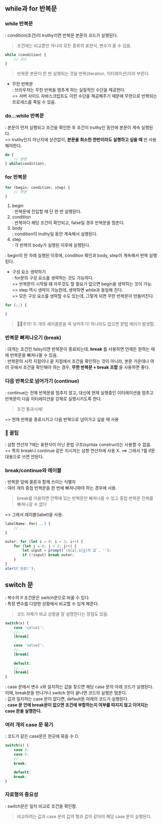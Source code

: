 ## while과 for 반복문
### while 반복문
: condition(조건)이 truthy이면 반복문 본문의 코드가 실행된다.
> 조건에는 비교뿐만 아니라 모든 종류의 표현식, 변수가 올 수 있음.
``` js
while (condition) {
    // 코드
}
```
> 반복문 본문이 한 번 실행되는 것을 반복(iteration, 이터레이션)이라 부른다.
- 무한 반복문\
: 브라우저는 무한 반복을 멈추게 하는 실질적인 수단을 제공한다.\
=> 서버 사이드 자바스크립트도 이런 수단을 제공해주기 때문에 무한으로 반복되는 프로세스를 죽일 수 있음.

### do...while 반복문
: 본문이 먼저 실행되고 조건을 확인한 후 조건이 truthy인 동안에 본문이 계속 실행된다.\
=> truthy인지 아닌지에 상관없이, __본문을 최소한 한번이라도 실행하고 싶을 때__ 만 사용해야한다.
``` js
do {
    // 본문
} while(condition);
```

### for 반복문
``` js
for (begin; condition; step) {
    // 본문
}
```
1. begin\
: 반복문에 진입할 때 단 한 번 실행된다.
2. condition\
: 반복마다 해당 조건이 확인되고, false일 경우 반복문을 멈춘다.
3. body\
: condition이 truthy일 동안 계속해서 실행된다.
4. step\
: 각 반복의 body가 실행된 이후에 실행된다.

: begin이 한 차례 실행된 이후에, condition 확인과 body, step이 계속해서 반복 실행된다.
- 구성 요소 생략하기\
: for문의 구성 요소를 생략하는 것도 가능하다.\
=> 반복문이 시작될 떄 아무것도 할 필요가 없으면 begin을 생략하는 것이 가능.\
=> step 역시 생략이 가능한데, 생략하면 while과 동일해 진다.\
=> 모든 구성 요소를 생략할 수도 있는데, 그렇게 되면 무한 반복문이 만들어진다.
``` js
for (;;) {

}
```
> 👩‍🏫주의! 두 개의 세미콜론을 꼭 넣어주기! 하나라도 없으면 문법 에러가 발생함.

### 반복문 빠져나오기 (break)
: 대개는 조건인 falsy이면 반복문이 종료되는데, __break__ 를 사용하면 언제든 원하는 때에 반복문을 빠져나올 수 있음.\
: 반복문의 시작 지점이나 끝 지점에서 조건을 확인하는 것이 아니라, 본문 가운데나 여러 곳에서 조건을 확인해야 하는 경우, __무한 반복문 + break 조합__ 을 사용하면 좋다.

### 다음 반복으로 넘어가기 (continue)
: continue는 전체 반복문을 멈추지 않고, 대신에 현재 실행중인 이터레이션을 멈추고 반복문이 다음 이터레이션을 강제로 실행시키도록 한다.
> 조건 통과시에!

=> 현재 반복을 종료시키고 다음 반복으로 넘어가고 싶을 때 사용

### 🍯 꿀팁
: 삼항 연산자 ?에는 표현식이 아닌 문법 구조(syntax construct)는 사용할 수 없음.\
=> 특히 break나 continue 같은 지시자는 삼항 연산자에 사용 X.
==> 그래서 ?를 if문 대용으로 쓰면 안된다.

### break/continue와 레이블
: 반복문 앞에 콜론과 함께 쓰이는 식별자\
: 여러 개의 중첩 반복문을 한 번에 빠져나와야 하는 경우에 사용.
> break를 이용하면 안쪽에 있는 반복문만 빠져나올 수 있고 중첩 반복문 전체를 빠져나갈 수 없다

=> 그래서 레이블(label)을 사용.
``` js
labelName: for(...) {
    // ...
}
```
``` js
outer: for (let i = 0; i < 3; i++) {
    for (let j = 0; j < 3; j++) {
        let input = prompt(`(${i},${j}의 값`, '');
        if (!input) break outer;
    }
}
alert('완료!');
```

## switch 문
: 복수의 if 조건문은 switch문으로 바꿀 수 있다.\
: 특정 변수를 다양한 상황에서 비교할 수 있게 해준다.
> 코드 자체가 비교 상황을 잘 설명한다는 장점도 있음.
``` js
switch(x) {
    case 'value1':
    //...
    [break]

    case 'value2':
    //...
    [break]
    
    default:
    //...
    [break]
}
```
: case 문에서 변수 x와 일치하는 값을 찾으면 해당 case 문의 아래 코드가 실행된다. 이때, break문을 만나거나 switch 문이 끝나면 코드의 실행은 멈춘다.\
: 값과 일치하는 case 문이 없다면, default문 아래의 코드가 실행된다.\
: __case 문 안에 break문이 없으면 조건에 부합하는지 여부를 따지지 않고 이어지는 case 문을 실행한다.__

### 여러 개의 case 문 묶기
: 코드가 같은 case문은 한곳에 묶을 수 O.
``` js
switch(x) {
    case 3:
    case 5:
    // ...
    break;

    default:
    break;
}
```
### 자료형의 중요성
: switch문은 일치 비교로 조건을 확인함.
> 비교하려는 값과 case 문의 값의 형과 값이 같아야 해당 case 문이 실행된다.